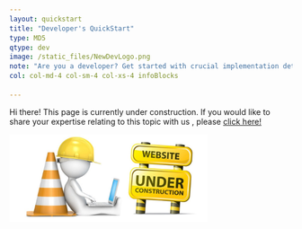 ```yaml
---
layout: quickstart
title: "Developer's QuickStart"
type: MD5
qtype: dev
image: /static_files/NewDevLogo.png
note: "Are you a developer? Get started with crucial implementation details above."
col: col-md-4 col-sm-4 col-xs-4 infoBlocks

---
```

Hi there! This page is currently under construction. If you would like to share your expertise relating to this topic with us , please <a href="/CONTRIBUTING-template.md">click here!</a>

<img src="/static_files/under_construction.jpg" style="width:70%;height:70%;" alt="under construction image">
